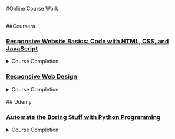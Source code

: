 #Online Course Work

<br>
##Coursera

<a href="https://www.coursera.org/learn/website-coding"><h3>Responsive Website Basics: Code with HTML, CSS, and JavaScript</h3></a>
<details> 
  <summary>Course Completion</summary>
  <p align="center">
    <img src="https://raw.githubusercontent.com/demetrios-koziris/OnlineCourseWork/master/Coursera_RWDD1_ResponsiveWebsiteBasics/CompletedGrade.PNG" width="100%">
    <img src="https://raw.githubusercontent.com/demetrios-koziris/OnlineCourseWork/master/Coursera_RWDD1_ResponsiveWebsiteBasics/Completion.PNG" width="100%">
  </p>
</details> 

<a href="https://www.coursera.org/learn/responsive-web-design"><h3>Responsive Web Design</h3></a>
<details> 
  <summary>Course Completion</summary>
  <p align="center">
  </p>
</details> 

<br>
## Udemy

<a href="https://www.udemy.com/automate/"><h3>Automate the Boring Stuff with Python Programming</h3></a>
<details> 
  <summary>Course Completion</summary>
  <p align="center">
  </p>
</details> 

